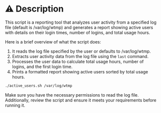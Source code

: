 
# ⚠️ Description 
This script is a reporting tool that analyzes user activity from a specified log file (default is /var/log/wtmp) and generates a report showing active users with details on their login times, number of logins, and total usage hours.

Here is a brief overview of what the script does:
1. It reads the log file specified by the user or defaults to /var/log/wtmp.
2. Extracts user activity data from the log file using the `last` command.
3. Processes the user data to calculate total usage hours, number of logins, and the first login time.
4. Prints a formatted report showing active users sorted by total usage hours.

```bash
./active_users.sh /var/log/wtmp
``` 
Make sure you have the necessary permissions to read the log file. Additionally, review the script and ensure it meets your requirements before running it.